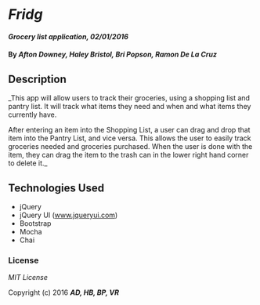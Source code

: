 # _Fridg_

#### _Grocery list application, 02/01/2016_

#### By _**Afton Downey, Haley Bristol, Bri Popson, Ramon De La Cruz**_

## Description

_This app will allow users to track their groceries, using a shopping list and pantry list. It will track what items they need and when and what items they currently have.

After entering an item into the Shopping List, a user can drag and drop that item into the Pantry List, and vice versa. This allows the user to easily track groceries needed and groceries purchased. When the user is done with the item, they can drag the item to the trash can in the lower right hand corner to delete it._

## Technologies Used

* jQuery
* jQuery UI (www.jqueryui.com)
* Bootstrap
* Mocha
* Chai


### License

*MIT License*

Copyright (c) 2016 **_AD, HB, BP, VR_**
